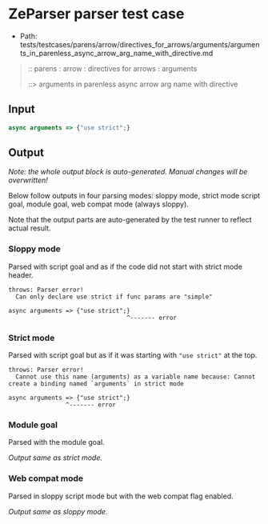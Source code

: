 # ZeParser parser test case

- Path: tests/testcases/parens/arrow/directives_for_arrows/arguments/arguments_in_parenless_async_arrow_arg_name_with_directive.md

> :: parens : arrow : directives for arrows : arguments
>
> ::> arguments in parenless async arrow arg name with directive

## Input


`````js
async arguments => {"use strict";}
`````

## Output

_Note: the whole output block is auto-generated. Manual changes will be overwritten!_

Below follow outputs in four parsing modes: sloppy mode, strict mode script goal, module goal, web compat mode (always sloppy).

Note that the output parts are auto-generated by the test runner to reflect actual result.

### Sloppy mode

Parsed with script goal and as if the code did not start with strict mode header.

`````
throws: Parser error!
  Can only declare use strict if func params are "simple"

async arguments => {"use strict";}
                                 ^------- error
`````

### Strict mode

Parsed with script goal but as if it was starting with `"use strict"` at the top.

`````
throws: Parser error!
  Cannot use this name (arguments) as a variable name because: Cannot create a binding named `arguments` in strict mode

async arguments => {"use strict";}
                ^------- error
`````


### Module goal

Parsed with the module goal.

_Output same as strict mode._

### Web compat mode

Parsed in sloppy script mode but with the web compat flag enabled.

_Output same as sloppy mode._
